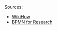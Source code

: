 Sources:
* [WikiHow](https://www.wikihow.com/Give-a-Feedback-Sandwich)
* [BPMN for Research](https://github.com/camunda/bpmn-for-research/tree/master/BPMN%20for%20Research/English)